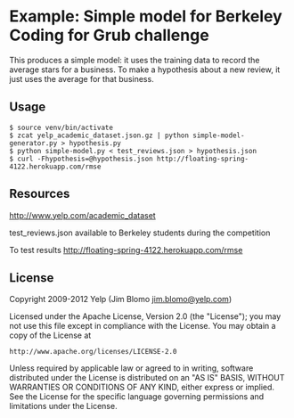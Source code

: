 # Example: Simple model for Berkeley Coding for Grub challenge

This produces a simple model: it uses the training data to record the average
stars for a business.  To make a hypothesis about a new review, it just uses the
average for that business.

## Usage

    $ source venv/bin/activate
    $ zcat yelp_academic_dataset.json.gz | python simple-model-generator.py > hypothesis.py
    $ python simple-model.py < test_reviews.json > hypothesis.json
    $ curl -Fhypothesis=@hypothesis.json http://floating-spring-4122.herokuapp.com/rmse

## Resources

http://www.yelp.com/academic_dataset

test_reviews.json available to Berkeley students during the competition

To test results http://floating-spring-4122.herokuapp.com/rmse

## License

Copyright 2009-2012 Yelp (Jim Blomo jim.blomo@yelp.com)

  Licensed under the Apache License, Version 2.0 (the "License");
  you may not use this file except in compliance with the License.
  You may obtain a copy of the License at

    http://www.apache.org/licenses/LICENSE-2.0

  Unless required by applicable law or agreed to in writing, software
  distributed under the License is distributed on an "AS IS" BASIS,
  WITHOUT WARRANTIES OR CONDITIONS OF ANY KIND, either express or implied.
  See the License for the specific language governing permissions and
  limitations under the License.
